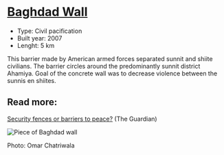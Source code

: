 <!--
West Longitude: 44.3500
North Latitude: 33.3910
East Longitude: 44.3870
South Latitude: 33.3590
-->

# [Baghdad Wall](https://en.wikipedia.org/wiki/Baghdad_Wall)

* Type: Civil pacification
* Built year: 2007
* Lenght: 5 km

This barrier made by American armed forces separated sunnit and shiite civilians. The barrier circles around the predominantly sunnit district Ahamiya. Goal of the concrete wall was to decrease violence between the sunnis en shiites.

## Read more:

[Security fences or barriers to peace?](http://www.theguardian.com/world/2007/apr/24/iraq.julianborger) (The Guardian)

![Piece of Baghdad wall](http://c1.staticflickr.com/5/4032/4442751351_6dbdb550c6_b.jpg)

Photo: Omar Chatriwala
